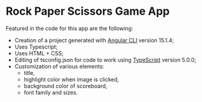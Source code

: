 # Rock Paper Scissors Game App

Featured in the code for this app are the following:
- Creation of a project generated with [Angular CLI](https://github.com/angular/angular-cli) version 15.1.4;
- Uses Typescript;
- Uses HTML + CSS;
- Editing of tsconfig.json for code to work using [TypeScript](https://www.typescriptlang.org/) version 5.0.0;
- Customization of various elements:
  - title,
  - highlight color when image is clicked,
  - background color of scoreboard,
  - font family and sizes.

